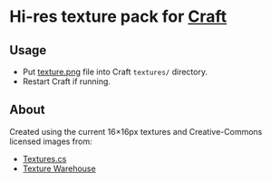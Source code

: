# Hi-res texture pack for [Craft](https://github.com/fogleman/craft)

## Usage

- Put [texture.png](https://raw.github.com/emilis/Craft-textures/master/texture.png) file into Craft `textures/` directory.
- Restart Craft if running.

## About

Created using the current 16×16px textures and Creative-Commons licensed images from:

- [Textures.cs](http://textures.cc/)
- [Texture Warehouse](http://www.texturewarehouse.com/)

